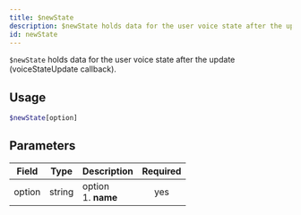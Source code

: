 ```yaml
---
title: $newState 
description: $newState holds data for the user voice state after the update (voiceStateUpdate callback).
id: newState
---
```


`$newState` holds data for the user voice state after the update (voiceStateUpdate callback).

## Usage

```php
$newState[option]
```

## Parameters 


| Field     | Type    | Description                                        | Required |
|-----------|---------|----------------------------------------------------| :------: |
| option    | string  | option <br> 1. **name**                            | yes      |

